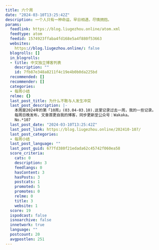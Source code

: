 ```yaml
---
title: 六个周
date: "2024-03-10T13:25:42Z"
description: 一个人只有一种命运，早日相遇，尽情拥抱。
params:
  feedlink: https://blog.liugezhou.online/atom.xml
  feedtype: atom
  feedid: 1574923ffaba4fd168e5a4f880f53663
  websites:
    https://blog.liugezhou.online/: false
  blogrolls: []
  in_blogrolls:
  - title: 中文独立博客列表
    description: ""
    id: 7fb87e348a8211f4c19e4b0b0da225bd
  recommended: []
  recommender: []
  categories:
  - 每周小结
  relme: {}
  last_post_title: 为什么不敢与人发生冲突
  last_post_description: |-
    本周是2024年的第「10周」(03.04-03.10).这里记录过去一周，我的一些记录。
    每周日晚发布，文章首更自我的博客，同步更新至公众号：Wakaka。
    No.*107
  last_post_date: "2024-03-10T13:25:42Z"
  last_post_link: https://blog.liugezhou.online/202410-107/
  last_post_categories:
  - 每周小结
  last_post_language: ""
  last_post_guid: 677fd380f21edada62c45742f060ea58
  score_criteria:
    cats: 0
    description: 3
    feedlangs: 0
    hasContent: 3
    hasPosts: 3
    postcats: 1
    promoted: 5
    promotes: 0
    relme: 0
    title: 3
    website: 1
  score: 19
  ispodcast: false
  isnoarchive: false
  innetwork: true
  language: ""
  postcount: 20
  avgpostlen: 251
---
```

